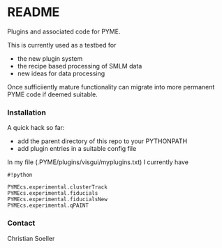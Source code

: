 # README #

Plugins and associated code for PYME.

This is currently used as a testbed for

* the new plugin system
* the recipe based processing of SMLM data
* new ideas for data processing

Once sufficiiently mature functionality can migrate into more permanent PYME code if deemed suitable.

### Installation ###

A quick hack so far:

- add the parent directory of this repo to your PYTHONPATH
- add plugin entries in a suitable config file

In my file (.PYME/plugins/visgui/myplugins.txt) I currently have


```
#!python

PYMEcs.experimental.clusterTrack
PYMEcs.experimental.fiducials
PYMEcs.experimental.fiducialsNew
PYMEcs.experimental.qPAINT

```


### Contact ###

Christian Soeller